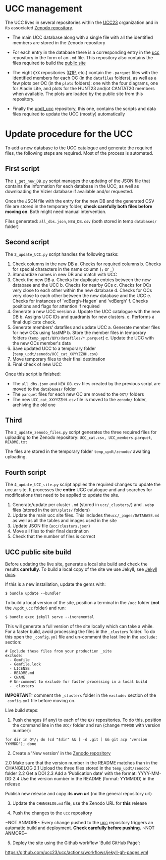 
# UCC management

The UCC lives in several repositories within the [UCC23](https://github.com/ucc23) organization
and in its associated [Zenodo repository](https://doi.org/10.5281/zenodo.8250523).

- The main UCC database along with a single file with all the identified members are
  stored in the Zenodo repository

- For each entry in the database there is a corresponding entry in the [ucc](https://github.com/ucc23/ucc)
  repository in the form of an `.md` file. This repository also contains the
  files required to build the [public site](https://ucc.ar)

- The eight `QXX` repositories ([Q1P](https://github.com/ucc23/Q1P), etc.) contain the `.parquet` files with the
  identified members for each OC (in the `datafiles` folders), as well as a few plots
  per OC (in the `plots` folders): one with the four diagrams, one for Aladin Lite,
  and plots for the HUNT23 and/ot CANTAT20 members when available. The plots are loaded
  by the public site from this repository.

- Finally the [updt_ucc](https://github.com/ucc23/updt_UCC) repository, this one, contains the scripts and data files
  required to update the UCC (mostly) automatically





# Update procedure for the UCC

To add a new database to the UCC catalogue and generate the required files, the
following steps are required. Most of the process is automated.


## First script

The  `1_get_new_DB.py` script manages the updating of the JSON file
that contains the information for each database in the UCC, as well as downloading
the Vizier database if available and/or requested.

Once the JSON file with the entry for the new DB and the generated CSV file are
stored in the temporary folder, **check carefully both files before moving on**. Both
might need manual intervention.

Files generated: `all_dbs.json`, `NEW_DB.csv` (both stored in temp `databases/` folder)


## Second script

The `2_update_UCC.py` script handles the following tasks:

1. Check columns in the new DB
  a. Checks for required columns
  b. Checks for special characters in the name column (`;` or `_`)
2. Standardize names in new DB and match with UCC
3. Check the new DB
  a. Checks for duplicate entries between the new database and the UCC
  b. Checks for nearby GCs
  c. Checks for OCs very close to each other within the new database
  d. Checks for OCs very close to each other between the new database and the UCC
  e. Checks for instances of 'vdBergh-Hagen' and 'vdBergh'
  f. Checks positions and flags for attention if required
4. Generate a new UCC version
  a. Update the UCC catalogue with the new DB
  b. Assigns UCC IDs and quadrants for new clusters.
  c. Performs a final duplicate check.
5. Generate members' datafiles and update UCC
  a. Generate member files for new OCs using fastMP
  b. Store the member files in temporary folders (`temp_updt/QXY/datafiles/*.parquet`)
  c. Update the UCC with the new OCs member's data 
6. Save updated UCC to a temporary folder (`temp_updt/zenodo/UCC_cat_XXYYZZHH.csv`)
7. Move temporary files to their final destination
8. Final check of new UCC

Once this script is finished:

- The `all_dbs.json` and `NEW_DB.csv` files created by the previous script are moved
  to the `databases/` folder
- The `parquet` files for each new OC are moved to the `QXY/` folders
- The new `UCC_cat_XXYYZZHH.csv` file is moved to the `zenodo/` folder, archiving
  the old one


## Third

The `3_update_zenodo_files.py` script generates the three required files for uploading
to the Zenodo repository: `UCC_cat.csv, UCC_members.parquet, README.txt`

The files are stored in the temporary folder `temp_updt/zenodo/` awaiting uploading.


## Fourth script

The `4_update_UCC_site.py` script applies the required changes to update the ucc.ar
site. It processes the **entire** UCC catalogue and and searches for modifications that
need to be applied to update the site.

1. Generate/update per cluster `.md` (stored in `ucc/_clusters/`) and `.webp` files
   (stored in the `QXY/plots/` folders)
2. Update the main ucc site files. This includes the`ucc/_pages/DATABASE.md` as well as
   all the tables and images used in the site
3. Update JSON file (`ucc/clusters.json`)
4. Move all files to their final destination
5. Check that the number of files is correct




## UCC public site build

Before updating the live site, generate a local site build and check the results
**carefully**. To build a local copy of the site we use Jekyll, see [Jekyll docs](https://jekyllrb.com/docs/).

If this is a new installation, update the gems with:

```
$ bundle update --bundler
```

To build a local version of the site, position a terminal in the `/ucc` folder
(**not** the `/updt_ucc` folder) and run:

```
$ bundle exec jekyll serve --incremental
```

This will generate a full version of the site locally which can take a while. For a
faster build, avoid processing the files in the `_clusters` folder. To do this open
the `_config.yml` file and un-comment the last line in the `exclude:` section:

```
# Exclude these files from your production _site
exclude:
  - Gemfile
  - Gemfile.lock
  - LICENSE
  - README.md
  - CNAME
  # Un-comment to exclude for faster processing in a local build
  - _clusters
```

**IMPORTANT:** comment the `_clusters` folder in the `exclude:` section of the
`_config.yml` file before moving on.


Live build steps:

1. Push changes (if any) to each of the `QXY` repositories. To do this, position
   the command line in the `UCC/` folder and run (change `YYMMDD` with version number):

```
for dir in Q*/; do (cd "$dir" && [ -d .git ] && git acp "version YYMMDD"); done
```

2. Create a 'New version' in the [Zenodo repository](https://zenodo.org/doi/10.5281/zenodo.8250523) 

2.0 Make sure that the version number in the README matches than in the CHANGELOG
2.1 Upload the three files stored in the `temp_updt/zenodo/` folder
2.2 Get a DOI
2.3 Add a 'Publication date' with the format: YYYY-MM-DD
2.4 Use the version number in the README (format: YYMMDD) in the release

Publish new release and copy **its own url** (no the general repository url)

3. Update the `CHANGELOG.md` file, use the Zenodo URL for **this** release

4. Push the changes to the `ucc` repository

~NOT ANMORE~
Every change pushed to the [ucc](https://github.com/ucc23/ucc) repository triggers an automatic build and
deployment. **Check carefully before pushing.**
~NOT ANMORE~

5. Deploy the site using the Github workflow 'Build GitHub Page':

https://github.com/ucc23/ucc/actions/workflows/jekyll-gh-pages.yml

